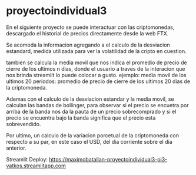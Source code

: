 # proyectoindividual3


En el siguiente proyecto se puede interactuar con las criptomonedas, descargado el historial de precios directamente desde la web FTX.

Se acomoda la informacion agregando a el calculo de la desviacion estandard, medida utilizada para ver la volatilidad de la cripto en cuestion.

tambien se calcula la media movil que nos indica el promedio de precio de cierre de los ultimos n dias, donde el usuario a traves de la interacion que nos brinda streamlit lo puede colocar a gusto.
ejemplo: media movil de los ultimos 20 periodos: promedio de precio de cierre de los ultimos 20 dias de la criptomoneda.

Ademas con el calculo de la desviacion estandar y la media movil, se calculan las bandas de bollinger, para observar si el precio se encuetra por arriba de la banda nos da la pauta de un precio sobrecomprado y si el precio se encuentra bajo la banda significa que el precio esta sobrevendido.

Por ultimo, un calculo de la variacion porcetual de la criptomoneda con respecto a su par, en este caso el USD, del dia corriente sobre el dia anterior.

Streamlit Deploy: https://maximobatallan-proyectoindividual3-pi3-vatkos.streamlitapp.com
